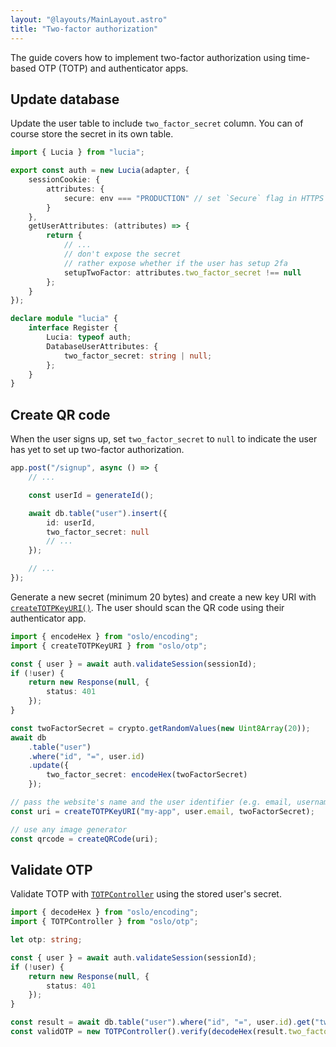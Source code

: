 ```yaml
---
layout: "@layouts/MainLayout.astro"
title: "Two-factor authorization"
---
```


The guide covers how to implement two-factor authorization using time-based OTP (TOTP) and authenticator apps.

## Update database

Update the user table to include `two_factor_secret` column. You can of course store the secret in its own table.

```ts
import { Lucia } from "lucia";

export const auth = new Lucia(adapter, {
	sessionCookie: {
		attributes: {
			secure: env === "PRODUCTION" // set `Secure` flag in HTTPS
		}
	},
	getUserAttributes: (attributes) => {
		return {
			// ...
			// don't expose the secret
			// rather expose whether if the user has setup 2fa
			setupTwoFactor: attributes.two_factor_secret !== null
		};
	}
});

declare module "lucia" {
	interface Register {
		Lucia: typeof auth;
		DatabaseUserAttributes: {
			two_factor_secret: string | null;
		};
	}
}
```

## Create QR code

When the user signs up, set `two_factor_secret` to `null` to indicate the user has yet to set up two-factor authorization. 

```ts
app.post("/signup", async () => {
	// ...

	const userId = generateId();

	await db.table("user").insert({
		id: userId,
		two_factor_secret: null
		// ...
	});

	// ...
});
```

Generate a new secret (minimum 20 bytes) and create a new key URI with [`createTOTPKeyURI()`](). The user should scan the QR code using their authenticator app.

```ts
import { encodeHex } from "oslo/encoding";
import { createTOTPKeyURI } from "oslo/otp";

const { user } = await auth.validateSession(sessionId);
if (!user) {
	return new Response(null, {
		status: 401
	});
}

const twoFactorSecret = crypto.getRandomValues(new Uint8Array(20));
await db
	.table("user")
	.where("id", "=", user.id)
	.update({
		two_factor_secret: encodeHex(twoFactorSecret)
	});

// pass the website's name and the user identifier (e.g. email, username)
const uri = createTOTPKeyURI("my-app", user.email, twoFactorSecret);

// use any image generator
const qrcode = createQRCode(uri);
```

## Validate OTP

Validate TOTP with [`TOTPController`]() using the stored user's secret.

```ts
import { decodeHex } from "oslo/encoding";
import { TOTPController } from "oslo/otp";

let otp: string;

const { user } = await auth.validateSession(sessionId);
if (!user) {
	return new Response(null, {
		status: 401
	});
}

const result = await db.table("user").where("id", "=", user.id).get("two_factor_secret");
const validOTP = new TOTPController().verify(decodeHex(result.two_factor_secret, otp));
```
